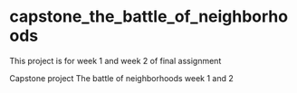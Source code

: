 # capstone_the_battle_of_neighborhoods

This project is for week 1 and week 2 of final assignment

Capstone project The battle of neighborhoods week 1 and 2
